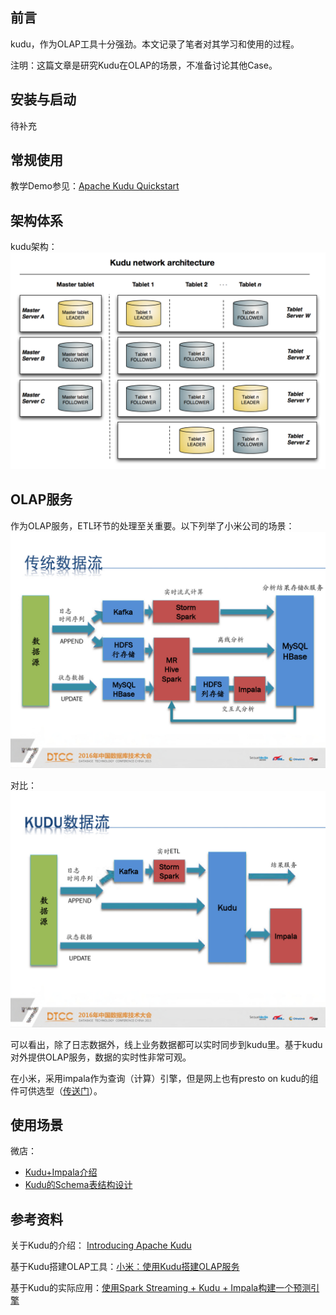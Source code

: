 
## 前言
kudu，作为OLAP工具十分强劲。本文记录了笔者对其学习和使用的过程。

注明：这篇文章是研究Kudu在OLAP的场景，不准备讨论其他Case。

## 安装与启动
待补充

## 常规使用
教学Demo参见：[Apache Kudu Quickstart](https://kudu.apache.org/docs/quickstart.html)

## 架构体系
kudu架构：
![](static/kudu/kudu.png)

## OLAP服务
作为OLAP服务，ETL环节的处理至关重要。以下列举了小米公司的场景：
![](static/kudu/kudu-etl1.jpg)

对比：
![](static/kudu/kudu-etl2.jpg)

可以看出，除了日志数据外，线上业务数据都可以实时同步到kudu里。基于kudu对外提供OLAP服务，数据的实时性非常可观。

在小米，采用impala作为查询（计算）引擎，但是网上也有presto on kudu的组件可供选型（[传送门](https://github.com/MartinWeindel/presto-kudu)）。

## 使用场景
微店：

 - [Kudu+Impala介绍](https://datascience.weidian-inc.com/kudu_impala/)
- [Kudu的Schema表结构设计](https://datascience.weidian-inc.com/kudu_schema_design/)

## 参考资料

关于Kudu的介绍： [Introducing Apache Kudu](https://kudu.apache.org/docs/#_kudu_impala_integration_features) 

基于Kudu搭建OLAP工具：[小米：使用Kudu搭建OLAP服务](https://myslide.cn/slides/3584?vertical=1)

基于Kudu的实际应用：[使用Spark Streaming + Kudu + Impala构建一个预测引擎](http://www.infoq.com/cn/articles/spark-streaming-kudu-impala)